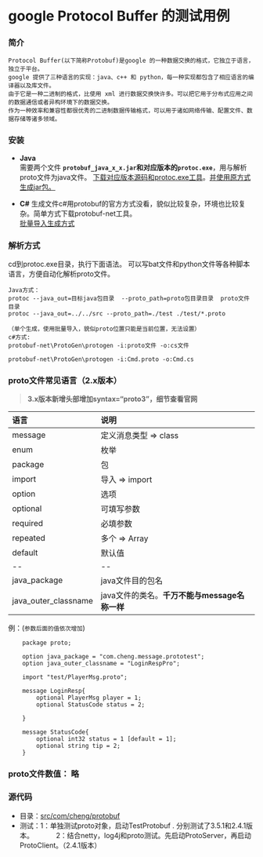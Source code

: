 # google Protocol Buffer 的测试用例 


### 简介 
    Protocol Buffer(以下简称Protobuf)是google 的一种数据交换的格式，它独立于语言，独立于平台。
    google 提供了三种语言的实现：java、c++ 和 python，每一种实现都包含了相应语言的编译器以及库文件。
    由于它是一种二进制的格式，比使用 xml 进行数据交换快许多。可以把它用于分布式应用之间的数据通信或者异构环境下的数据交换。
    作为一种效率和兼容性都很优秀的二进制数据传输格式，可以用于诸如网络传输、配置文件、数据存储等诸多领域。
     
### 安装
* **Java**  
   需要两个文件 **`protobuf_java_x_x.jar`**和对应版本的**`protoc.exe`**，用与解析proto文件为java文件。
   [下载对应版本源码和protoc.exe工具](https://github.com/google/protobuf/releases)。[并使用原方式生成jar包。](http://blog.csdn.net/u013656135/article/details/52194248)
 
* **C#**
   生成文件c#用protobuf的官方方式没看，貌似比较复杂，环境也比较复杂。简单方式下载protobuf-net工具。  
   [批量导入生成方式](https://www.cnblogs.com/hammerc/p/4663469.html)
 
### 解析方式
cd到protoc.exe目录，执行下面语法。 可以写bat文件和python文件等各种脚本语言，方便自动化解析proto文件。


``` 
Java方式：
protoc --java_out=目标java包目录  --proto_path=proto包目录目录  proto文件目录
protoc --java_out=../../src --proto_path=./test ./test/*.proto

（单个生成，使用批量导入，貌似proto位置只能是当前位置，无法设置）
c#方式:
protobuf-net\ProtoGen\protogen -i:proto文件 -o:cs文件    

protobuf-net\ProtoGen\protogen -i:Cmd.proto -o:Cmd.cs

```

### proto文件常见语言（2.x版本）
> **3.x版本新增头部增加syntax=“proto3”，细节查看官网**

|语言|说明|
|:---------|:---------|
|message|定义消息类型 => class|
|enum|枚举|
|package|包|
|import|导入 => import|
|option|选项|
|optional|可填写参数|
|required|必填参数|
|repeated|多个 => Array|
|default|默认值|
|--|--|
|java_package|java文件目的包名|
|java_outer_classname|java文件的类名。**千万不能与message名称一样**|

例：(`参数后面的值依次增加`)
```$xslt
    package proto;
    
    option java_package = "com.cheng.message.prototest";
    option java_outer_classname = "LoginRespPro";
    
    import "test/PlayerMsg.proto";
    
    message LoginResp{
        optional PlayerMsg player = 1;
        optional StatusCode status = 2;
    
    }
    
    message StatusCode{
        optional int32 status = 1 [default = 1];
        optional string tip = 2;
    }
```

### proto文件数值： 略


### 源代码
* 目录：[src/com/cheng/protobuf](https://github.com/dcl-Cheng/TestWebServer/tree/master/src/com/cheng/protobuf)
* 测试：1：单独测试proto对象，启动TestProtobuf . 分别测试了3.5.1和2.4.1版本。 
&emsp;&emsp;&emsp;2：结合netty，log4j和proto测试。先启动ProtoServer，再启动ProtoClient。（2.4.1版本）

[website,]:http://shift-alt-ctrl.iteye.com/blog/2210885
[website,]:https://www.cnblogs.com/hammerc/p/4663469.html

